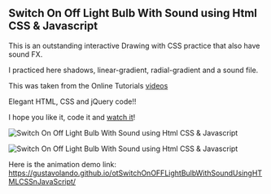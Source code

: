 ## Switch On Off Light Bulb With Sound using Html CSS & Javascript

This is an outstanding interactive Drawing with CSS practice that also have sound FX. 

I practiced here shadows, linear-gradient, radial-gradient and a sound file.

This was taken from the Online Tutorials [videos](https://www.youtube.com/watch?v=OAgH_VMz08A)

Elegant HTML, CSS and jQuery code!!

I hope you like it, code it and [watch it](https://gustavolando.github.io/otSwitchOnOFFLightBulbWithSoundUsingHTMLCSSnJavaScript/)!

![Switch On Off Light Bulb With Sound using Html CSS & Javascript](https://gustavolando.github.io/otSwitchOnOFFLightBulbWithSoundUsingHTMLCSSnJavaScript/Switch%20On%20Off%20Light%20Bulb%20off.png)

![Switch On Off Light Bulb With Sound using Html CSS & Javascript](https://gustavolando.github.io/otSwitchOnOFFLightBulbWithSoundUsingHTMLCSSnJavaScript/Switch%20On%20Off%20Light%20Bulb%20on.png)

Here is the animation demo link:  https://gustavolando.github.io/otSwitchOnOFFLightBulbWithSoundUsingHTMLCSSnJavaScript/
